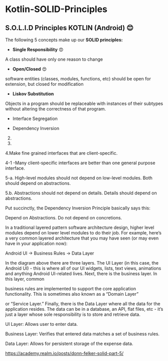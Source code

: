 # Kotlin-SOLID-Principles


## S.O.L.I.D Principles KOTLIN (Android) :blush:

The following 5 concepts make up our **SOLID principles:**

- **Single Responsibility** :heart_eyes:

A class should have only one reason to change

- **Open/Closed** :heart_eyes:

 software entities (classes, modules, functions, etc) should be open for extension, but closed for modification

- **Liskov Substitution** 

Objects in a program should be replaceable with instances of their subtypes without altering the correctness of that program.


- Interface Segregation

- Dependency Inversion




2.

3.


4.Make fine grained interfaces that are client-specific.

4-1 -Many client-specific interfaces are better
than one general purpose interface.



5-a. High-level modules should not depend on low-level modules. Both should depend on abstractions.

5.b. Abstractions should not depend on details. Details should depend on abstractions.

Put succinctly, the Dependency Inversion Principle basically says this:

Depend on Abstractions. Do not depend on concretions.



In a traditional layered pattern software architecture design, higher level modules depend on lower level modules to do their 
job. For example, here’s a very common layered architecture that you may have seen (or may even have in your application now):


Android UI → Business Rules → Data Layer

In the diagram above there are three layers. The UI Layer (in this case, the Android UI) - this is where all of our UI widgets, 
lists, text views, animations and anything Android UI-related lives. Next, there is the business layer. In this layer, common 

business rules are implemented to support the core application functionality. This is sometimes also known as a “Domain Layer” 

or “Service Layer.” Finally, there is the Data Layer where all the data for the application resides. The data can be in a 
database, an API, flat files, etc - it’s just a layer whose sole responsibility is to store and retrieve data.


UI Layer: Allows user to enter data.

Business Layer: Verifies that entered data matches a set of business rules.

Data Layer: Allows for persistent storage of the expense data.


https://academy.realm.io/posts/donn-felker-solid-part-5/
